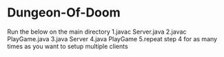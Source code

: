 # Dungeon-Of-Doom
Run the below on the main directory
1.javac Server.java
2.javac PlayGame.java
3.java Server
4.java PlayGame
5.repeat step 4 for as many times as you want to setup multiple clients
